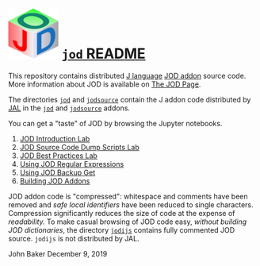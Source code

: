 ![](jodtinycube.png) [`jod` README](http://bakerjd99.wordpress.com/the-jod-page/)
================================================================================

This repository contains distributed [J language](http://www.jsoftware.com/) 
[JOD addon](http://www.jsoftware.com/jwiki/Addons/general/jod) source code.
More information about JOD is available on [The JOD Page](http://bakerjd99.wordpress.com/the-jod-page/).

The directories [`jod`](https://github.com/bakerjd99/jod/tree/master/jod) and 
[`jodsource`](https://github.com/bakerjd99/jod/tree/master/jodsource) contain
the J addon code distributed by [JAL](http://www.jsoftware.com/jwiki/JAL/User%20Guide) in the
[`jod`](http://www.jsoftware.com/jwiki/Addons/general/jod) and 
[`jodsource`](http://www.jsoftware.com/jwiki/Addons/general/jodsource) addons.


You can get a "taste" of JOD by browsing the Jupyter notebooks.

1. [JOD Introduction Lab](https://github.com/bakerjd99/jod/blob/master/jodnotebooks/JOD%20Introduction%20Lab.ipynb)
2. [JOD Source Code Dump Scripts Lab](https://github.com/bakerjd99/jod/blob/master/jodnotebooks/JOD%20Source%20Code%20Dump%20Scripts%20Lab.ipynb)
3. [JOD Best Practices Lab](https://github.com/bakerjd99/jod/blob/master/jodnotebooks/JOD%20Best%20Practices%20Lab.ipynb)
4. [Using JOD Regular Expressions](https://github.com/bakerjd99/jod/blob/master/jodnotebooks/Using%20JOD%20Regular%20Expressions.ipynb)
5. [Using JOD Backup Get](https://github.com/bakerjd99/jod/blob/master/jodnotebooks/Using%20JOD%20Backup%20Get.ipynb)
6. [Building JOD Addons](https://github.com/bakerjd99/jod/blob/master/jodnotebooks/Building%20JOD%20Addons.ipynb)

JOD addon code is "compressed": whitespace and comments have been removed
and *safe local identifiers* have been reduced to single characters. Compression
significantly reduces the size of code at the expense of *readability.* To
make casual browsing of JOD code easy, *without building JOD dictionaries*, the 
directory [`jodijs`](https://github.com/bakerjd99/jod/tree/master/jodijs) contains
fully commented JOD source. `jodijs` is not distributed by JAL. 

John Baker
December 9, 2019
